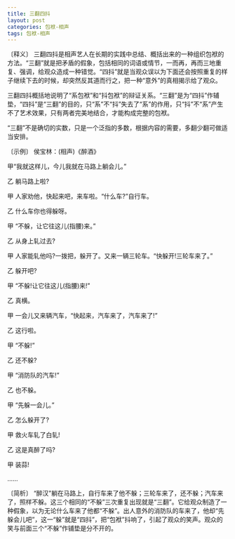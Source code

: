 ```yaml
---
title: 三翻四抖
layout: post
categories: 包袱-相声
tags: 包袱-相声
---
```


〔释义〕 三翻四抖是相声艺人在长期的实践中总结、概括出来的一种组织包袱的方法。“三翻”就是把矛盾的假象，包括相同的词语或情节，一而再，再而三地重复、强调，给观众造成一种错觉。“四抖”就是当观众误以为下面还会按照重复的样子继续下去的时候，却突然反其道而行之，把一种“意外”的真相揭示给了观众。

三翻四抖概括地说明了“系包袱”和“抖包袱”的辩证关系。“三翻”是为“四抖”作辅垫，“四抖”是“三翻”的目的，只“系”不“抖”失去了“系”的作用，只“抖”不“系”产生不了艺术效果，只有两者完美地结合，才能构成完整的包袱。

“三翻”不是确切的实数，只是一个泛指的多数，根据内容的需要，多翻少翻可做适当安排。

〔示例〕 侯宝林：(相声)《醉酒》

甲“我就这样儿，今儿我就在马路上躺会儿。”

乙 躺马路上啦?

甲 人家劝他，快起来吧，来车啦。“什么车?”自行车。

乙 什么车你也得躲呀。

甲 “不躲，让它往这儿(指腰)来。”

乙 从身上轧过去?

甲 人家能轧他吗?一拨把，躲开了。又来一辆三轮车。“快躲开!三轮车来了。”

乙 躲开吧?

甲 “不躲!让它往这儿(指腰)来!”

乙 真横。

甲 一会儿又来辆汽车，“快起来，汽车来了，汽车来了!”

乙 这行啦。

甲 “不躲!”

乙 还不躲?

甲 “消防队的汽车!”

乙 也不躲。

甲 “先躲一会儿。”

乙 怎么躲开了?

甲 救火车轧了白轧!

乙 这是真醉了吗?

甲 装蒜!

……

〔简析〕 “醉汉”躺在马路上，自行车来了他不躲；三轮车来了，还不躲；汽车来了，照样不躲。这三个相同的“不躲”三次重复出现就是“三翻”。它给观众制造了一种假象，以为无论什么车来了他都“不躲”。出人意外的消防队的车来了，他却“先躲会儿吧”，这一“躲”就是“四抖”，把“包袱”抖响了，引起了观众的笑声。观众的笑与前面三个“不躲”作铺垫是分不开的。 